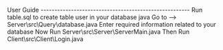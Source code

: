 User Guide ------------------------------------------------------
Run table.sql to create table user in your database java
Go to -->
Server\src\Query\database.java
Enter required information related to your database
Now
Run Server\src\Server\ServerMain.java
Then 
Run Client\src\Client\Login.java

